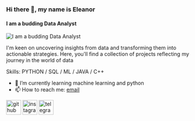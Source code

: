 ### Hi there 👋, my name is Eleanor
#### I am a budding Data Analyst
![I am a budding Data Analyst](https://www.gif-maniac.com/gifs/50/49729.gif)

I'm keen on uncovering insights from data and transforming them into actionable strategies. Here, you'll find a collection of projects reflecting my journey in the world of data

Skills: PYTHON / SQL / ML / JAVA / C++

- 🌱 I’m currently learning machine learning and python 
- 📫 How to reach me: [email](eleonora.tabakova@yandex.ru) 




[<img src='https://cdn.jsdelivr.net/npm/simple-icons@3.0.1/icons/github.svg' alt='github' height='40'>](https://github.com/elfysh)  [<img src='https://cdn.jsdelivr.net/npm/simple-icons@3.0.1/icons/instagram.svg' alt='instagram' height='40'>](https://www.instagram.com/ellfysh/)  [<img src='https://cdn.jsdelivr.net/npm/simple-icons@3.0.1/icons/telegram.svg' alt='telegram' height='40'>](elfysh)  
